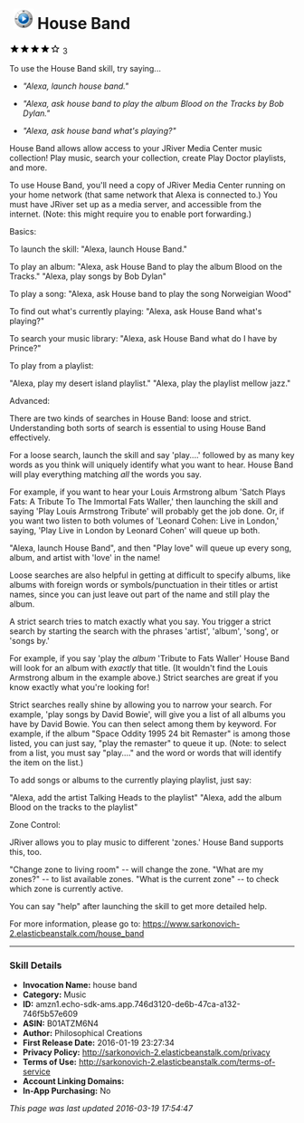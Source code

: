 # &nbsp;<img src="app_icon" alt="House Band icon" width="36"> House Band
![4 stars](../../../images/ic_star_black_18dp_1x.png)![4 stars](../../../images/ic_star_black_18dp_1x.png)![4 stars](../../../images/ic_star_black_18dp_1x.png)![4 stars](../../../images/ic_star_black_18dp_1x.png)![4 stars](../../../images/ic_star_border_black_18dp_1x.png) 3

To use the House Band skill, try saying...

* *"Alexa, launch house band."*

* *"Alexa, ask house band to play the album Blood on the Tracks by Bob Dylan."*

* *"Alexa, ask house band what's playing?"*

House Band allows allow access to your JRiver Media Center music collection!  Play music, search your collection, create Play Doctor playlists, and more. 

To use House Band, you'll need a copy of JRiver Media Center running on your home network (that same network that Alexa is connected to.)
You must have JRiver set up as a media server, and accessible from the internet. (Note: this might require you to enable port forwarding.)


Basics:

To launch the skill:
"Alexa, launch House Band."

To play an album:
"Alexa, ask House Band to play the album Blood on the Tracks."
"Alexa, play songs by Bob Dylan"

To play a song:
"Alexa, ask House band to play the song Norweigian Wood"

To find out what's currently playing:
"Alexa, ask House Band what's playing?"

To search your music library:
"Alexa, ask House Band what do I have by Prince?"

To play from a playlist:

"Alexa, play my desert island playlist."
"Alexa, play the playlist mellow jazz."


Advanced:

There are two kinds of searches in House Band: loose and strict. Understanding both sorts of search is essential to using House Band effectively.

For a loose search, launch the skill and say 'play....' followed by as many key words as you think will uniquely identify what you want to hear. House Band will play everything matching *all* the words you say.

For example, if you want to hear your Louis Armstrong album 'Satch Plays Fats: A Tribute To The Immortal Fats Waller,' then launching the skill and saying 'Play Louis Armstrong Tribute' will probably get the job done. Or, if you want two listen to both volumes of 'Leonard Cohen: Live in London,' saying, 'Play Live in London by Leonard Cohen' will queue up both.

"Alexa, launch House Band", and then "Play love" will queue up every song, album, and artist with 'love' in the name!

Loose searches are also helpful in getting at difficult to specify albums, like albums with foreign words or symbols/punctuation in their titles or artist names, since you can just leave out part of the name and still play the album.

A strict search tries to match exactly what you say. You trigger a strict search by starting the search with the phrases 'artist', 'album', 'song', or 'songs by.'

For example, if you say 'play the *album* 'Tribute to Fats Waller' House Band will look for an album with *exactly* that title. (It wouldn't find the Louis Armstrong album in the example above.) Strict searches are great if you know exactly what you're looking for!

Strict searches really shine by allowing you to narrow your search. For example, 'play songs by David Bowie', will give you a list of all albums you have by David Bowie. You can then select among them by keyword. For example, if the album "Space Oddity 1995 24 bit Remaster" is among those listed, you can just say, "play the remaster" to queue it up. (Note: to select from a list, you must say "play...." and the word or words that will identify the item on the list.)

To add songs or albums to the currently playing playlist, just say:

"Alexa, add the artist Talking Heads to the playlist"
"Alexa, add the album Blood on the tracks to the playlist"

Zone Control:

JRiver allows you to play music to different 'zones.' House Band supports this, too.

"Change zone to living room"  -- will change the zone.
"What are my zones?" -- to list available zones.
"What is the current zone" -- to check which zone is currently active.

You can say "help" after launching the skill to get more detailed help.

For more information, please go to:
https://www.sarkonovich-2.elasticbeanstalk.com/house_band

***

### Skill Details

* **Invocation Name:** house band
* **Category:** Music
* **ID:** amzn1.echo-sdk-ams.app.746d3120-de6b-47ca-a132-746f5b57e609
* **ASIN:** B01ATZM6N4
* **Author:** Philosophical Creations
* **First Release Date:** 2016-01-19 23:27:34
* **Privacy Policy:** http://sarkonovich-2.elasticbeanstalk.com/privacy
* **Terms of Use:** http://sarkonovich-2.elasticbeanstalk.com/terms-of-service
* **Account Linking Domains:** 
* **In-App Purchasing:** No

*This page was last updated 2016-03-19 17:54:47*
